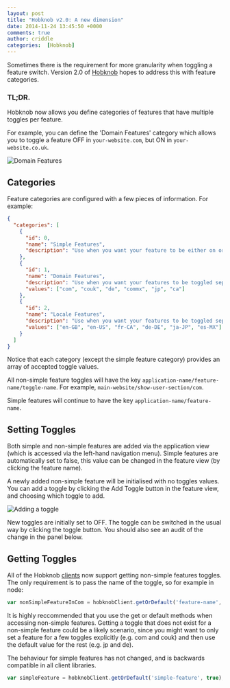 ```yaml
---
layout: post
title: "Hobknob v2.0: A new dimension"
date: 2014-11-24 13:45:50 +0000
comments: true
author: criddle
categories:  [Hobknob]
---
```

Sometimes there is the requirement for more granularity when toggling a feature switch.
Version 2.0 of [Hobknob](https://github.com/opentable/hobknob) hopes to address this with feature categories.

### TL;DR.
Hobknob now allows you define categories of features that have multiple toggles per feature.

For example, you can define the 'Domain Features' category which allows you to toggle a feature OFF in `your-website.com`, but ON in `your-website.co.uk`.

![Domain Features](/images/posts/hobknob-domain-features.png)

## Categories

Feature categories are configured with a few pieces of information. For example:

```json
{
  "categories": [
    {
      "id": 0,
      "name": "Simple Features",
      "description": "Use when you want your feature to be either on or off"
    },
    {
      "id": 1,
      "name": "Domain Features",
      "description": "Use when you want your features to be toggled separately for different domains",
      "values": ["com", "couk", "de", "commx", "jp", "ca"]
    },
    {
      "id": 2,
      "name": "Locale Features",
      "description": "Use when you want your features to be toggled separately for different locales",
      "values": ["en-GB", "en-US", "fr-CA", "de-DE", "ja-JP", "es-MX"]
    }
  ]
}
```
Notice that each category (except the simple feature category) provides an array of accepted toggle values.

All non-simple feature toggles will have the key `application-name/feature-name/toggle-name`.
For example, `main-website/show-user-section/com`.

Simple features will continue to have the key `application-name/feature-name`.

## Setting Toggles

Both simple and non-simple features are added via the application view (which is accessed via the left-hand navigation menu). Simple features are automatically set to false, this value can be changed in the feature view (by clicking the feature name).

A newly added non-simple feature will be initialised with no toggles values. You can add a toggle by clicking the Add Toggle button in the feature view, and choosing which toggle to add. 

![Adding a toggle](/images/posts/hobknob-adding-toggle.png)

New toggles are initially set to OFF. The toggle can be switched in the usual way by clicking the toggle button. You should also see an audit of the change in the panel below.

## Getting Toggles

All of the Hobknob [clients](https://github.com/opentable/hobknob#hobknob-clients) now support getting non-simple features toggles. The only requirement is to pass the name of the toggle, so for example in node:

```javascript
var nonSimpleFeatureInCom = hobknobClient.getOrDefault('feature-name', 'com', false);
```

It is highly reccommended that you use the get or default methods when accessing non-simple features. Getting a toggle that does not exist for a non-simple feature could be a likely scenario, since you might want to only set a feature for a few toggles explicitly (e.g. com and couk) and then use the default value for the rest (e.g. jp and de).

The behaviour for simple features has not changed, and is backwards compatible in all client libraries.

```javascript
var simpleFeature = hobknobClient.getOrDefault('simple-feature', true);
```
